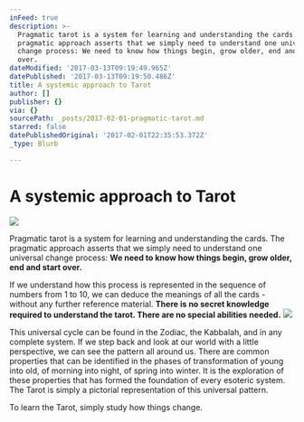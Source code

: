 ```yaml
---
inFeed: true
description: >-
  Pragmatic tarot is a system for learning and understanding the cards. The
  pragmatic approach asserts that we simply need to understand one universal
  change process: We need to know how things begin, grow older, end and start
  over.
dateModified: '2017-03-13T09:19:49.965Z'
datePublished: '2017-03-13T09:19:50.486Z'
title: A systemic approach to Tarot
author: []
publisher: {}
via: {}
sourcePath: _posts/2017-02-01-pragmatic-tarot.md
starred: false
datePublishedOriginal: '2017-02-01T22:35:53.372Z'
_type: Blurb

---
```

# A systemic approach to Tarot
![](https://the-grid-user-content.s3-us-west-2.amazonaws.com/e19ad863-b072-4c73-b91d-cf889f3072ac.png)

Pragmatic tarot is a system for learning and understanding the cards. The pragmatic approach asserts that we simply need to understand one universal change process: **We need to know how things begin, grow older, end and start over.**

If we understand how this process is represented in the sequence of numbers from 1 to 10, we can deduce the meanings of all the cards - without any further reference material. **There is no secret knowledge required to understand the tarot. There are no special abilities needed.**
![](https://imgflo.herokuapp.com/graph/2b2431f8e7ba7b0/ef005b4afc766876302cfb8b35295352/croprotate.png?cropheight=138&cropwidth=594&degrees=0&input=https%3A%2F%2Fthe-grid-user-content.s3-us-west-2.amazonaws.com%2F71b14702-402f-4860-ba84-55afafdc227e.png&x=1&y=1)

This universal cycle can be found in the Zodiac, the Kabbalah, and in any complete system. If we step back and look at our world with a little perspective, we can see the pattern all around us. There are common properties that can be identified in the phases of transformation of young into old, of morning into night, of spring into winter. It is the exploration of these properties that has formed the foundation of every esoteric system. The Tarot is simply a pictorial representation of this universal pattern. 

To learn the Tarot, simply study how things change.